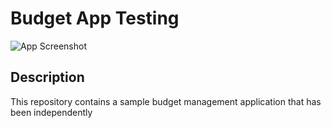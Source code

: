# Budget App Testing

![App Screenshot](link_to_screenshot.png)

## Description

This repository contains a sample budget management application that has been independently

